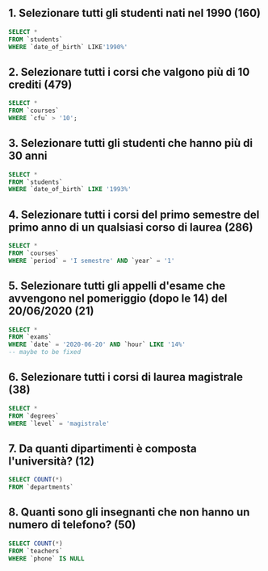## 1. Selezionare tutti gli studenti nati nel 1990 (160)
```sql
SELECT *
FROM `students`
WHERE `date_of_birth` LIKE'1990%'
``` 

## 2. Selezionare tutti i corsi che valgono più di 10 crediti (479)
```sql
SELECT * 
FROM `courses` 
WHERE `cfu` > '10';
``` 

## 3. Selezionare tutti gli studenti che hanno più di 30 anni
```sql
SELECT * 
FROM `students` 
WHERE `date_of_birth` LIKE '1993%'
``` 

## 4. Selezionare tutti i corsi del primo semestre del primo anno di un qualsiasi corso di laurea (286)
```sql
SELECT * 
FROM `courses` 
WHERE `period` = 'I semestre' AND `year` = '1'
``` 

## 5. Selezionare tutti gli appelli d'esame che avvengono nel pomeriggio (dopo le 14) del 20/06/2020 (21)
```sql
SELECT * 
FROM `exams` 
WHERE `date` = '2020-06-20' AND `hour` LIKE '14%'
-- maybe to be fixed
``` 

## 6. Selezionare tutti i corsi di laurea magistrale (38)
```sql
SELECT * 
FROM `degrees`
WHERE `level` = 'magistrale'
``` 

## 7. Da quanti dipartimenti è composta l'università? (12)
```sql
SELECT COUNT(*) 
FROM `departments`
``` 

## 8. Quanti sono gli insegnanti che non hanno un numero di telefono? (50)
```sql
SELECT COUNT(*) 
FROM `teachers`
WHERE `phone` IS NULL
``` 